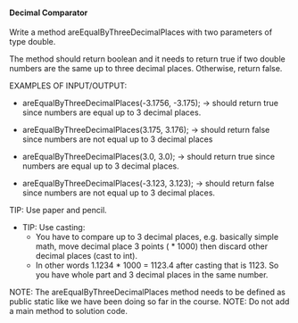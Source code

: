 #### Decimal Comparator

Write a method areEqualByThreeDecimalPlaces with two parameters of type double.

The method should return boolean and it needs to return true if two double numbers are the same up to three decimal places. Otherwise, return false.


EXAMPLES OF INPUT/OUTPUT:

* areEqualByThreeDecimalPlaces(-3.1756, -3.175); → should return true since numbers are equal up to 3 decimal places.

* areEqualByThreeDecimalPlaces(3.175, 3.176); → should return false since numbers are not equal up to 3 decimal places

* areEqualByThreeDecimalPlaces(3.0, 3.0); → should return true since numbers are equal up to 3 decimal places.

* areEqualByThreeDecimalPlaces(-3.123, 3.123); → should return false since numbers are not equal up to 3 decimal places.


TIP: Use paper and pencil.

* TIP: Use casting:
    - You have to compare up to 3 decimal places, e.g. basically simple math, move decimal place 3 points ( * 1000) then discard other decimal places (cast to int).
    - In other words 1.1234 * 1000 = 1123.4 after casting that is 1123. So you have whole part and 3 decimal places in the same number.

NOTE: The areEqualByThreeDecimalPlaces method  needs to be defined as public static like we have been doing so far in the course.
NOTE: Do not add a  main method to solution code.